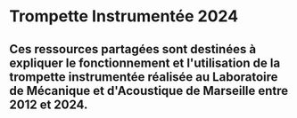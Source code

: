 # Trompette Instrumentée 2024
## Ces ressources partagées sont destinées à expliquer le fonctionnement et l'utilisation de la trompette instrumentée réalisée au Laboratoire de Mécanique et d'Acoustique de Marseille entre 2012 et 2024.
